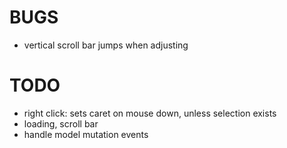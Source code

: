 # BUGS

- vertical scroll bar jumps when adjusting



# TODO

- right click: sets caret on mouse down, unless selection exists
- loading, scroll bar
- handle model mutation events
